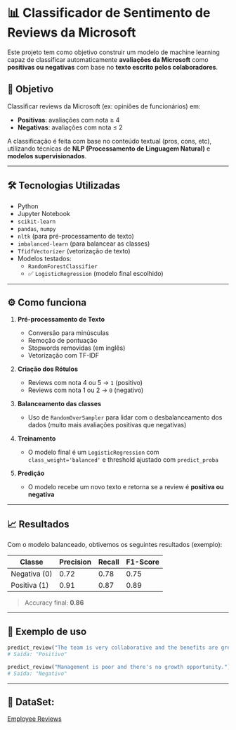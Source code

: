 
# 📊 Classificador de Sentimento de Reviews da Microsoft

Este projeto tem como objetivo construir um modelo de machine learning capaz de classificar automaticamente **avaliações da Microsoft** como **positivas ou negativas** com base no **texto escrito pelos colaboradores**.

## 🧠 Objetivo

Classificar reviews da Microsoft (ex: opiniões de funcionários) em:

- **Positivas**: avaliações com nota ≥ 4
- **Negativas**: avaliações com nota ≤ 2

A classificação é feita com base no conteúdo textual (pros, cons, etc), utilizando técnicas de **NLP (Processamento de Linguagem Natural)** e **modelos supervisionados**.

---

## 🛠️ Tecnologias Utilizadas

- Python
- Jupyter Notebook
- `scikit-learn`
- `pandas`, `numpy`
- `nltk` (para pré-processamento de texto)
- `imbalanced-learn` (para balancear as classes)
- `TfidfVectorizer` (vetorização de texto)
- Modelos testados:
  - `RandomForestClassifier`
  - ✅ `LogisticRegression` (modelo final escolhido)

---

## ⚙️ Como funciona

1. **Pré-processamento de Texto**
   - Conversão para minúsculas
   - Remoção de pontuação
   - Stopwords removidas (em inglês)
   - Vetorização com TF-IDF

2. **Criação dos Rótulos**
   - Reviews com nota 4 ou 5 → `1` (positivo)
   - Reviews com nota 1 ou 2 → `0` (negativo)

3. **Balanceamento das classes**
   - Uso de `RandomOverSampler` para lidar com o desbalanceamento dos dados (muito mais avaliações positivas que negativas)

4. **Treinamento**
   - O modelo final é um `LogisticRegression` com `class_weight='balanced'` e threshold ajustado com `predict_proba`

5. **Predição**
   - O modelo recebe um novo texto e retorna se a review é **positiva ou negativa**

---

## 📈 Resultados

Com o modelo balanceado, obtivemos os seguintes resultados (exemplo):

| Classe       | Precision | Recall | F1-Score |
|--------------|-----------|--------|----------|
| Negativa (0) | 0.72      | 0.78   | 0.75     |
| Positiva (1) | 0.91      | 0.87   | 0.89     |

> Accuracy final: **0.86**

---

## 🧪 Exemplo de uso

```python
predict_review("The team is very collaborative and the benefits are great.")
# Saída: "Positivo"

predict_review("Management is poor and there's no growth opportunity.")
# Saída: "Negativo"
```

---

## 📄 DataSet:

[Employee Reviews](https://www.kaggle.com/datasets/kunalpatil2181/employee-reviews)





